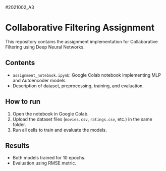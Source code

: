 #2021002_A3
# Collaborative Filtering Assignment

This repository contains the assignment implementation for Collaborative Filtering using Deep Neural Networks.

## Contents

- `assignment_notebook.ipynb`: Google Colab notebook implementing MLP and Autoencoder models.
- Description of dataset, preprocessing, training, and evaluation.

## How to run

1. Open the notebook in Google Colab.
2. Upload the dataset files (`movies.csv`, `ratings.csv`, etc.) in the same folder.
3. Run all cells to train and evaluate the models.

## Results

- Both models trained for 10 epochs.
- Evaluation using RMSE metric.
